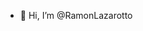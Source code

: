 - 👋 Hi, I’m @RamonLazarotto

<!---
RamonLazarotto/RamonLazarotto is a ✨ special ✨ repository because its `README.md` (this file) appears on your GitHub profile.
You can click the Preview link to take a look at your changes.
--->
